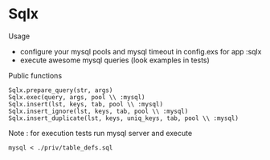 Sqlx
====

Usage 
- configure your mysql pools and mysql timeout in config.exs for app :sqlx
- execute awesome mysql queries (look examples in tests)

Public functions

```
Sqlx.prepare_query(str, args)
Sqlx.exec(query, args, pool \\ :mysql) 
Sqlx.insert(lst, keys, tab, pool \\ :mysql)
Sqlx.insert_ignore(lst, keys, tab, pool \\ :mysql)
Sqlx.insert_duplicate(lst, keys, uniq_keys, tab, pool \\ :mysql)
```

Note : for execution tests run mysql server and execute

```
mysql < ./priv/table_defs.sql
```